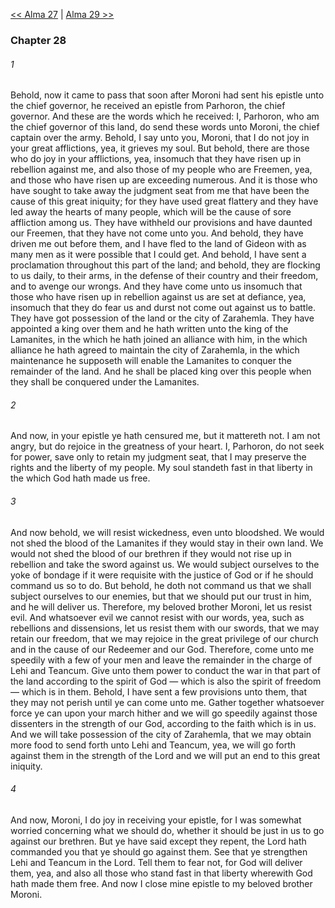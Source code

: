 [<< Alma 27](Alma%2027.md)  |  [Alma 29 >>](Alma%2029.md)

### Chapter 28
###### 1
Behold, now it came to pass that soon after Moroni had sent his epistle unto the chief governor, he received an epistle from Parhoron, the chief governor. And these are the words which he received: I, Parhoron, who am the chief governor of this land, do send these words unto Moroni, the chief captain over the army. Behold, I say unto you, Moroni, that I do not joy in your great afflictions, yea, it grieves my soul. But behold, there are those who do joy in your afflictions, yea, insomuch that they have risen up in rebellion against me, and also those of my people who are Freemen, yea, and those who have risen up are exceeding numerous. And it is those who have sought to take away the judgment seat from me that have been the cause of this great iniquity; for they have used great flattery and they have led away the hearts of many people, which will be the cause of sore affliction among us. They have withheld our provisions and have daunted our Freemen, that they have not come unto you. And behold, they have driven me out before them, and I have fled to the land of Gideon with as many men as it were possible that I could get. And behold, I have sent a proclamation throughout this part of the land; and behold, they are flocking to us daily, to their arms, in the defense of their country and their freedom, and to avenge our wrongs. And they have come unto us insomuch that those who have risen up in rebellion against us are set at defiance, yea, insomuch that they do fear us and durst not come out against us to battle. They have got possession of the land or the city of Zarahemla. They have appointed a king over them and he hath written unto the king of the Lamanites, in the which he hath joined an alliance with him, in the which alliance he hath agreed to maintain the city of Zarahemla, in the which maintenance he supposeth will enable the Lamanites to conquer the remainder of the land. And he shall be placed king over this people when they shall be conquered under the Lamanites.

###### 2
And now, in your epistle ye hath censured me, but it mattereth not. I am not angry, but do rejoice in the greatness of your heart. I, Parhoron, do not seek for power, save only to retain my judgment seat, that I may preserve the rights and the liberty of my people. My soul standeth fast in that liberty in the which God hath made us free.

###### 3
And now behold, we will resist wickedness, even unto bloodshed. We would not shed the blood of the Lamanites if they would stay in their own land. We would not shed the blood of our brethren if they would not rise up in rebellion and take the sword against us. We would subject ourselves to the yoke of bondage if it were requisite with the justice of God or if he should command us so to do. But behold, he doth not command us that we shall subject ourselves to our enemies, but that we should put our trust in him, and he will deliver us. Therefore, my beloved brother Moroni, let us resist evil. And whatsoever evil we cannot resist with our words, yea, such as rebellions and dissensions, let us resist them with our swords, that we may retain our freedom, that we may rejoice in the great privilege of our church and in the cause of our Redeemer and our God. Therefore, come unto me speedily with a few of your men and leave the remainder in the charge of Lehi and Teancum. Give unto them power to conduct the war in that part of the land according to the spirit of God — which is also the spirit of freedom — which is in them. Behold, I have sent a few provisions unto them, that they may not perish until ye can come unto me. Gather together whatsoever force ye can upon your march hither and we will go speedily against those dissenters in the strength of our God, according to the faith which is in us. And we will take possession of the city of Zarahemla, that we may obtain more food to send forth unto Lehi and Teancum, yea, we will go forth against them in the strength of the Lord and we will put an end to this great iniquity.

###### 4
And now, Moroni, I do joy in receiving your epistle, for I was somewhat worried concerning what we should do, whether it should be just in us to go against our brethren. But ye have said except they repent, the Lord hath commanded you that ye should go against them. See that ye strengthen Lehi and Teancum in the Lord. Tell them to fear not, for God will deliver them, yea, and also all those who stand fast in that liberty wherewith God hath made them free. And now I close mine epistle to my beloved brother Moroni.